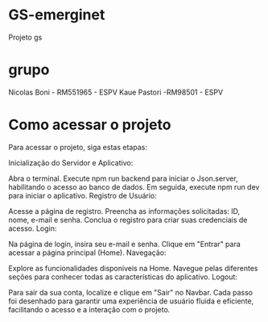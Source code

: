 # GS-emerginet
Projeto gs

# grupo

Nicolas Boni - RM551965 - ESPV
Kaue Pastori -RM98501 - ESPV

# Como acessar o projeto

Para acessar o projeto, siga estas etapas:

Inicialização do Servidor e Aplicativo:

Abra o terminal.
Execute npm run backend para iniciar o Json.server, habilitando o acesso ao banco de dados.
Em seguida, execute npm run dev para iniciar o aplicativo.
Registro de Usuário:

Acesse a página de registro.
Preencha as informações solicitadas: ID, nome, e-mail e senha.
Conclua o registro para criar suas credenciais de acesso.
Login:

Na página de login, insira seu e-mail e senha.
Clique em "Entrar" para acessar a página principal (Home).
Navegação:

Explore as funcionalidades disponíveis na Home.
Navegue pelas diferentes seções para conhecer todas as características do aplicativo.
Logout:

Para sair da sua conta, localize e clique em "Sair" no Navbar.
Cada passo foi desenhado para garantir uma experiência de usuário fluida e eficiente, facilitando o acesso e a interação com o projeto.



